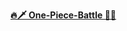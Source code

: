 <span style="font-weight: bold; color: black;">[🔥🗡️ One-Piece-Battle 🌊💥](https://example.com)</span>


